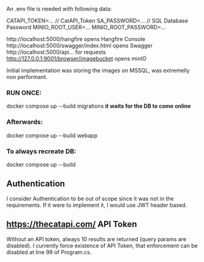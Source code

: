 An .env file is needed with following data:

CATAPI_TOKEN=... // CatAPI_Token
SA_PASSWORD=... // SQL Database Password
MINIO_ROOT_USER=...
MINIO_ROOT_PASSWORD=...

http://localhost:5000/hangfire opens Hangfire Console
http://localhost:5000/swagger/index.html opens Swagger
http://localhost:5000/api... for requests
http://127.0.0.1:9001/browser/imagebucket opens minIO

Initial implementation was storing the images on MSSQL, was extremelly non performant.

### RUN ONCE: 
docker compose up --build migrations
 **it waits for the DB to come online**

### Afterwards:
docker compose up --build webapp
 
### To always recreate DB:
docker compose up --build

## Authentication
I consider Authentication to be out of scope since it was not in the requirements.
If it were to implement it, I would use JWT header based.

## https://thecatapi.com/ API Token
Without an API token, always 10 results are returned (query params are disabled).
I currently force existence of API Token, that enforcement can be disabled at line 99 of Program.cs.